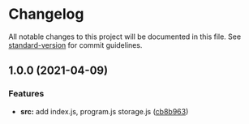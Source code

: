 # Changelog

All notable changes to this project will be documented in this file. See [standard-version](https://github.com/conventional-changelog/standard-version) for commit guidelines.

## 1.0.0 (2021-04-09)


### Features

* **src:** add index.js, program.js storage.js ([cb8b963](https://github.com/darkjinnee/splitting/commit/cb8b96368c849e02dde8b429061fbbb79f46566d))
